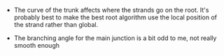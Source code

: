- The curve of the trunk affects where the strands go on the root. It's probably
best to make the best root algorithm use the local position of the strand rather
than global.

- The branching angle for the main junction is a bit odd to me, not really smooth
enough
